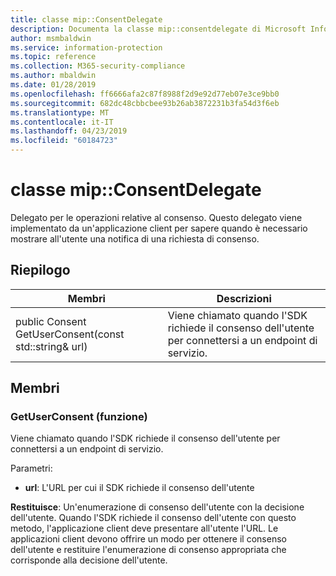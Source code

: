 ```yaml
---
title: classe mip::ConsentDelegate
description: Documenta la classe mip::consentdelegate di Microsoft Information Protection (MIP) SDK.
author: msmbaldwin
ms.service: information-protection
ms.topic: reference
ms.collection: M365-security-compliance
ms.author: mbaldwin
ms.date: 01/28/2019
ms.openlocfilehash: ff6666afa2c87f8988f2d9e92d77eb07e3ce9bb0
ms.sourcegitcommit: 682dc48cbbcbee93b26ab3872231b3fa54d3f6eb
ms.translationtype: MT
ms.contentlocale: it-IT
ms.lasthandoff: 04/23/2019
ms.locfileid: "60184723"
---
```

# <a name="class-mipconsentdelegate"></a>classe mip::ConsentDelegate 
Delegato per le operazioni relative al consenso.
Questo delegato viene implementato da un'applicazione client per sapere quando è necessario mostrare all'utente una notifica di una richiesta di consenso.
  
## <a name="summary"></a>Riepilogo
 Membri                        | Descrizioni                                
--------------------------------|---------------------------------------------
public Consent GetUserConsent(const std::string& url)  |  Viene chiamato quando l'SDK richiede il consenso dell'utente per connettersi a un endpoint di servizio.
  
## <a name="members"></a>Membri
  
### <a name="getuserconsent-function"></a>GetUserConsent (funzione)
Viene chiamato quando l'SDK richiede il consenso dell'utente per connettersi a un endpoint di servizio.

Parametri:  
* **url**: L'URL per cui il SDK richiede il consenso dell'utente



  
**Restituisce**: Un'enumerazione di consenso dell'utente con la decisione dell'utente.
Quando l'SDK richiede il consenso dell'utente con questo metodo, l'applicazione client deve presentare all'utente l'URL. Le applicazioni client devono offrire un modo per ottenere il consenso dell'utente e restituire l'enumerazione di consenso appropriata che corrisponde alla decisione dell'utente.